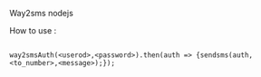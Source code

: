 Way2sms nodejs

How to use :

```

way2smsAuth(<userod>,<password>).then(auth => {sendsms(auth,<to_number>,<message>);});

```
